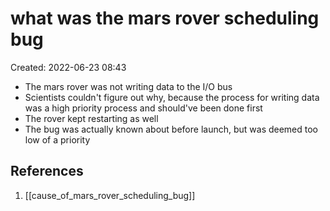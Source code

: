 # what was the mars rover scheduling bug
Created: 2022-06-23 08:43

- The mars rover was not writing data to the I/O bus
- Scientists couldn't figure out why, because the process for writing data was a high priority process and should've been done first
- The rover kept restarting as well
- The bug was actually known about before launch, but was deemed too low of a priority
 
## References
1. [[cause_of_mars_rover_scheduling_bug]]